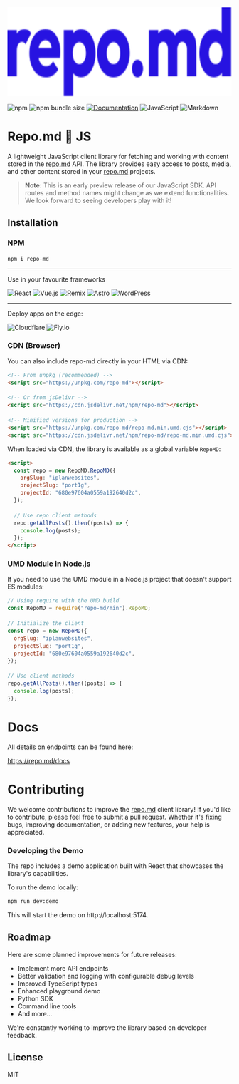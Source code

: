 <a href="https://repo.md"> 
<img src="./src/logo.svg" style="height:200px;" />
</a>

<!--
![npm bundle size](https://img.shields.io/bundlephobia/min/repo-md)
 -->

![npm](https://img.shields.io/npm/v/repo-md)
![npm bundle size ](https://img.shields.io/bundlephobia/minzip/repo-md?label=bundle%20size%20%28main%29)
[![Documentation](https://img.shields.io/badge/docs-repo.md-blue)](https://repo.md/docs)
![JavaScript](https://img.shields.io/badge/JavaScript-%23F7DF1E.svg?style=flat&logo=javascript&logoColor=black)
![Markdown](https://img.shields.io/badge/Markdown-%23000000.svg?style=flat&logo=markdown&logoColor=white)

# Repo.md 💙 JS

A lightweight JavaScript client library for fetching and working with content stored in the [repo.md](https://repo.md) API. The library provides easy access to posts, media, and other content stored in your [repo.md](https://repo.md) projects.

> **Note:** This is an early preview release of our JavaScript SDK. API routes and method names might change as we extend functionalities. We look forward to seeing developers play with it!

## Installation

### NPM

```bash
npm i repo-md
```

---

Use in your favourite frameworks

![React](https://img.shields.io/badge/React-%2320232A.svg?style=flat&logo=react&logoColor=%2361DAFB)
![Vue.js](https://img.shields.io/badge/Vue.js-%2335495E.svg?style=flat&logo=vuedotjs&logoColor=%234FC08D)
![Remix](https://img.shields.io/badge/Remix-%23000.svg?style=flat&logo=remix&logoColor=white)
![Astro](https://img.shields.io/badge/Astro-%232C2052.svg?style=flat&logo=astro&logoColor=white)
![WordPress](https://img.shields.io/badge/WordPress-%23117AC9.svg?style=flat&logo=WordPress&logoColor=white)

---

Deploy apps on the edge:

![Cloudflare](https://img.shields.io/badge/Cloudflare-%23F38020.svg?style=flat&logo=Cloudflare&logoColor=white)
![Fly.io](https://img.shields.io/badge/Fly.io-%238b5cf6.svg?style=flat&logo=fly&logoColor=white)

### CDN (Browser)

You can also include repo-md directly in your HTML via CDN:

```html
<!-- From unpkg (recommended) -->
<script src="https://unpkg.com/repo-md"></script>

<!-- Or from jsDelivr -->
<script src="https://cdn.jsdelivr.net/npm/repo-md"></script>

<!-- Minified versions for production -->
<script src="https://unpkg.com/repo-md/repo-md.min.umd.cjs"></script>
<script src="https://cdn.jsdelivr.net/npm/repo-md/repo-md.min.umd.cjs"></script>
```

When loaded via CDN, the library is available as a global variable `RepoMD`:

```html
<script>
  const repo = new RepoMD.RepoMD({
    orgSlug: "iplanwebsites",
    projectSlug: "port1g",
    projectId: "680e97604a0559a192640d2c",
  });

  // Use repo client methods
  repo.getAllPosts().then((posts) => {
    console.log(posts);
  });
</script>
```

### UMD Module in Node.js

If you need to use the UMD module in a Node.js project that doesn't support ES modules:

```javascript
// Using require with the UMD build
const RepoMD = require("repo-md/min").RepoMD;

// Initialize the client
const repo = new RepoMD({
  orgSlug: "iplanwebsites",
  projectSlug: "port1g",
  projectId: "680e97604a0559a192640d2c",
});

// Use client methods
repo.getAllPosts().then((posts) => {
  console.log(posts);
});
```

# Docs

All details on endpoints can be found here:

https://repo.md/docs

# Contributing

We welcome contributions to improve the [repo.md](https://repo.md) client library! If you'd like to contribute, please feel free to submit a pull request. Whether it's fixing bugs, improving documentation, or adding new features, your help is appreciated.

### Developing the Demo

The repo includes a demo application built with React that showcases the library's capabilities.

To run the demo locally:

```bash
npm run dev:demo
```

This will start the demo on http://localhost:5174.

## Roadmap

Here are some planned improvements for future releases:

- Implement more API endpoints
- Better validation and logging with configurable debug levels
- Improved TypeScript types
- Enhanced playground demo
- Python SDK
- Command line tools
- And more...

We're constantly working to improve the library based on developer feedback.

## License

MIT
